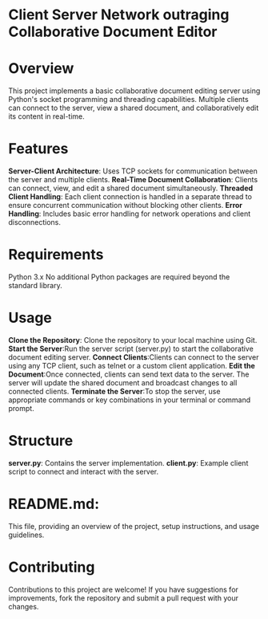 # Client Server Network outraging Collaborative Document Editor

# Overview

This project implements a basic collaborative document editing server using Python's socket programming and threading capabilities. Multiple clients can connect to the server, view a shared document, and collaboratively edit its content in real-time.

# Features

**Server-Client Architecture**: Uses TCP sockets for communication between the server and multiple clients.
**Real-Time Document Collaboration**: Clients can connect, view, and edit a shared document simultaneously.
**Threaded Client Handling**: Each client connection is handled in a separate thread to ensure concurrent communication without blocking other clients.
**Error Handling**: Includes basic error handling for network operations and client disconnections.

# Requirements
Python 3.x
No additional Python packages are required beyond the standard library.

# Usage
**Clone the Repository**: Clone the repository to your local machine using Git.
**Start the Server**:Run the server script (server.py) to start the collaborative document editing server.
**Connect Clients**:Clients can connect to the server using any TCP client, such as telnet or a custom client application.
**Edit the Document**:Once connected, clients can send text data to the server. The server will update the shared document and broadcast changes to all connected clients.
**Terminate the Server**:To stop the server, use appropriate commands or key combinations in your terminal or command prompt.

# Structure
**server.py**: Contains the server implementation.
**client.py**: Example client script to connect and interact with the server.

# README.md: 
This file, providing an overview of the project, setup instructions, and usage guidelines.

# Contributing
Contributions to this project are welcome! If you have suggestions for improvements, fork the repository and submit a pull request with your changes.
